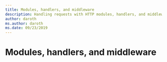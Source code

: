 ```yaml
---
title: Modules, handlers, and middleware
description: Handling requests with HTTP modules, handlers, and middleware
author: daroth
ms.author: daroth
ms.date: 09/23/2019
---
```


# Modules, handlers, and middleware